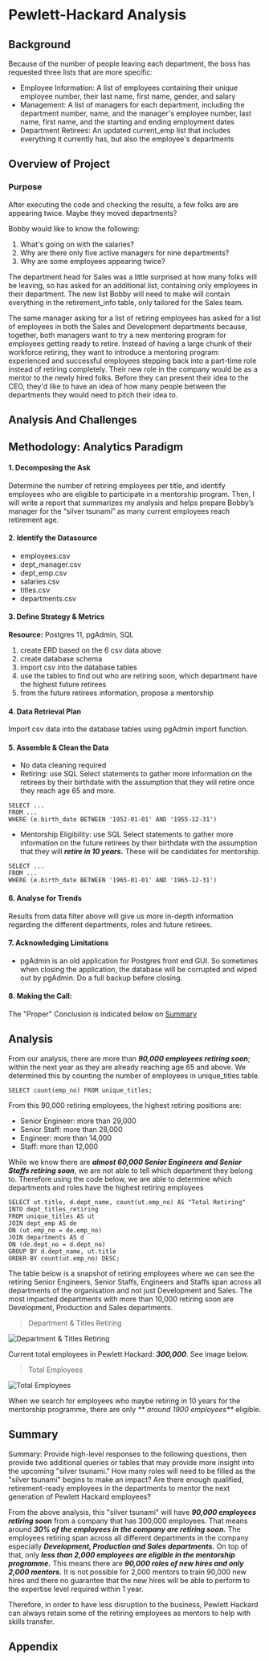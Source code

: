 # Pewlett-Hackard Analysis

## Background

Because of the number of people leaving each department, the boss has requested three lists that are more specific:

* Employee Information: A list of employees containing their unique employee number, their last name, first name, gender, and salary
* Management: A list of managers for each department, including the department number, name, and the manager's employee number, last name, first name, and the starting and ending employment dates
* Department Retirees: An updated current_emp list that includes everything it currently has, but also the employee's departments

## Overview of Project
### Purpose
After executing the code and checking the results, a few folks are are appearing twice. Maybe they moved departments?

Bobby would like to know the following:
1. What's going on with the salaries?
2. Why are there only five active managers for nine departments?
3. Why are some employees appearing twice?

The department head for Sales was a little surprised at how many folks will be leaving, so has asked for an additional list, containing only employees in their department. The new list Bobby will need to make will contain everything in the retirement_info table, only tailored for the Sales team.

The same manager asking for a list of retiring employees has asked for a list of employees in both the Sales and Development departments because, together, both managers want to try a new mentoring program for employees getting ready to retire. Instead of having a large chunk of their workforce retiring, they want to introduce a mentoring program: experienced and successful employees stepping back into a part-time role instead of retiring completely. Their new role in the company would be as a mentor to the newly hired folks. Before they can present their idea to the CEO, they'd like to have an idea of how many people between the departments they would need to pitch their idea to.


## Analysis And Challenges

## Methodology: Analytics Paradigm

#### 1. Decomposing the Ask
Determine the number of retiring employees per title, and identify employees who are eligible to participate in a mentorship program. Then, I will write a report that summarizes my analysis and helps prepare Bobby’s manager for the “silver tsunami” as many current employees reach retirement age.


#### 2. Identify the Datasource
* employees.csv
* dept_manager.csv
* dept_emp.csv
* salaries.csv
* titles.csv
* departments.csv

#### 3. Define Strategy & Metrics
**Resource:** Postgres 11, pgAdmin, SQL

1. create ERD based on the 6 csv data above
1. create database schema
1. import csv into the database tables
1. use the tables to find out who are retiring soon, which department have the highest future retirees
1. from the future retirees information, propose a mentorship

#### 4. Data Retrieval Plan
Import csv data into the database tables using pgAdmin import function.


#### 5. Assemble & Clean the Data

* No data cleaning required
* Retiring: use SQL Select statements to gather more information on the retirees by their birthdate with the assumption that they will retire once they reach age 65 and more.
```
SELECT ...
FROM ...
WHERE (e.birth_date BETWEEN '1952-01-01' AND '1955-12-31')
```
* Mentorship Eligibility: use SQL Select statements to gather more information on the future retirees by their birthdate with the assumption that they will _**retire in 10 years.**_ These will be candidates for mentorship.
```
SELECT ...
FROM ...
WHERE (e.birth_date BETWEEN '1965-01-01' AND '1965-12-31')
```

#### 6. Analyse for Trends

Results from data filter above will give us more in-depth information regarding the different departments, roles and future retirees.

#### 7. Acknowledging Limitations
* pgAdmin is an old application for Postgres front end GUI. So sometimes when closing the application, the database will be corrupted and wiped out by pgAdmin. Do a full backup before closing.

#### 8. Making the Call:
The "Proper" Conclusion is indicated below on [Summary](#summary)

## Analysis

From our analysis, there are more than _**90,000 employees retiring soon**_; within the next year as they are already reaching age 65 and above. We determined this by counting the number of employees in unique_titles table.
```
SELECT count(emp_no) FROM unique_titles;
```

From this 90,000 retiring employees, the highest retiring positions are:
* Senior Engineer: more than 29,000
* Senior Staff: more than 28,000
* Engineer: more than 14,000
* Staff: more than 12,000

While we know there are _**almost 60,000 Senior Engineers and Senior Staffs retiring soon**_, we are not able to tell which department they belong to. Therefore using the code below, we are able to determine which departments and roles have the highest retiring employees

```
SELECT ut.title, d.dept_name, count(ut.emp_no) AS "Total Retiring"
INTO dept_titles_retiring
FROM unique_titles AS ut
JOIN dept_emp AS de
ON (ut.emp_no = de.emp_no)
JOIN departments AS d
ON (de.dept_no = d.dept_no)
GROUP BY d.dept_name, ut.title
ORDER BY count(ut.emp_no) DESC;
```
The table below is a snapshot of retiring employees where we can see the retiring Senior Engineers, Senior Staffs, Engineers and Staffs span across all departments of the organisation and not just Development and Sales. The most impacted departments with more than 10,000 retiring soon are Development, Production and Sales departments.


>Department & Titles Retiring

![Department & Titles Retiring](dept_titles_retiring.png)


Current total employees in Pewlett Hackard: _**300,000**_. See image below.

>Total Employees

![Total Employees](total_employees.png)


When we search for employees who maybe retiring in 10 years for the mentorship programme, there are only _** around 1900 employees**_ eligible.


## Summary

Summary: Provide high-level responses to the following questions, then provide two additional queries or tables that may provide more insight into the upcoming "silver tsunami."
How many roles will need to be filled as the "silver tsunami" begins to make an impact?
Are there enough qualified, retirement-ready employees in the departments to mentor the next generation of Pewlett Hackard employees?

From the above analysis, this "silver tsunami" will have _**90,000 employees retiring soon**_ from a company that has 300,000 employees. That means around _**30% of the employees in the company are retiring soon.**_ The employees retiring span across all different departments in the company especially _**Development, Production and Sales departments.**_  On top of that, only _**less than 2,000 employees are eligible in the mentorship programme.**_
This means there are _**90,000 roles of new hires and only 2,000 mentors.**_ It is not possible for 2,000 mentors to train 90,000 new hires and there no guarantee that the new hires will be able to perform to the expertise level required within 1 year.

Therefore, in order to have less disruption to the business, Pewlett Hackard can always retain some of the retiring employees as mentors to help with skills transfer.


## Appendix
